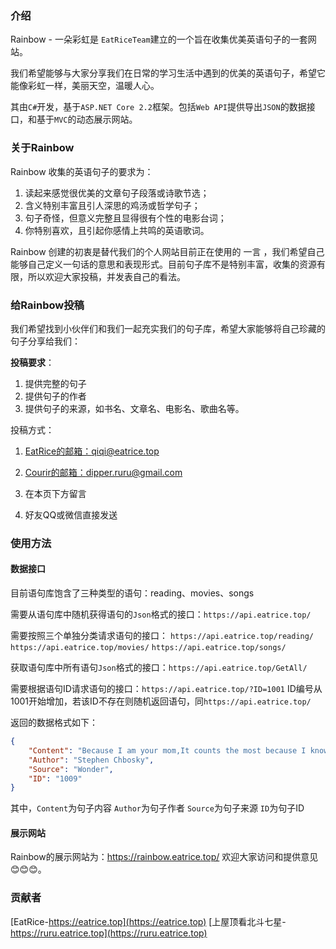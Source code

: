 ###  介绍

Rainbow - 一朵彩虹是 `EatRiceTeam`建立的一个旨在收集优美英语句子的一套网站。

我们希望能够与大家分享我们在日常的学习生活中遇到的优美的英语句子，希望它能像彩虹一样，美丽天空，温暖人心。

其由`C#`开发，基于`ASP.NET Core 2.2`框架。包括`Web API`提供导出`JSON`的数据接口，和基于`MVC`的动态展示网站。

### 关于Rainbow

Rainbow 收集的英语句子的要求为：

1. 读起来感觉很优美的文章句子段落或诗歌节选；
2. 含义特别丰富且引人深思的鸡汤或哲学句子；
3. 句子奇怪，但意义完整且显得很有个性的电影台词；
4. 你特别喜欢，且引起你感情上共鸣的英语歌词。

Rainbow 创建的初衷是替代我们的个人网站目前正在使用的 一言 ，我们希望自己能够自己定义一句话的意思和表现形式。目前句子库不是特别丰富，收集的资源有限，所以欢迎大家投稿，并发表自己的看法。

### 给Rainbow投稿

我们希望找到小伙伴们和我们一起充实我们的句子库，希望大家能够将自己珍藏的句子分享给我们：

**投稿要求**：

1. 提供完整的句子
2. 提供句子的作者
3. 提供句子的来源，如书名、文章名、电影名、歌曲名等。

投稿方式：

1. [EatRice的邮箱：qiqi@eatrice.top](mailto:qiqi@eatrice.top)

2. [Courir的邮箱：dipper.ruru@gmail.com](dipper.ruru@gmail.com)

3. 在本页下方留言
4. 好友QQ或微信直接发送

### 使用方法

#### 数据接口

目前语句库饱含了三种类型的语句：reading、movies、songs

需要从语句库中随机获得语句的`Json`格式的接口：`https://api.eatrice.top/`

需要按照三个单独分类请求语句的接口：
`https://api.eatrice.top/reading/`
`https://api.eatrice.top/movies/`
`https://api.eatrice.top/songs/`

获取语句库中所有语句`Json`格式的接口：`https://api.eatrice.top/GetAll/`

需要根据语句ID请求语句的接口：`https://api.eatrice.top/?ID=1001`
ID编号从1001开始增加，若该ID不存在则随机返回语句，同`https://api.eatrice.top/`

返回的数据格式如下：
``` json
{
    "Content": "Because I am your mom,It counts the most because I know you the most.",
    "Author": "Stephen Chbosky",
    "Source": "Wonder",
    "ID": "1009"
}
```
其中，`Content`为句子内容
`Author`为句子作者
`Source`为句子来源
`ID`为句子ID

#### 展示网站

Rainbow的展示网站为：https://rainbow.eatrice.top/
欢迎大家访问和提供意见😊😊😊。

### 贡献者

[EatRice-https://eatrice.top](https://eatrice.top)
[上屋顶看北斗七星-https://ruru.eatrice.top](https://ruru.eatrice.top)